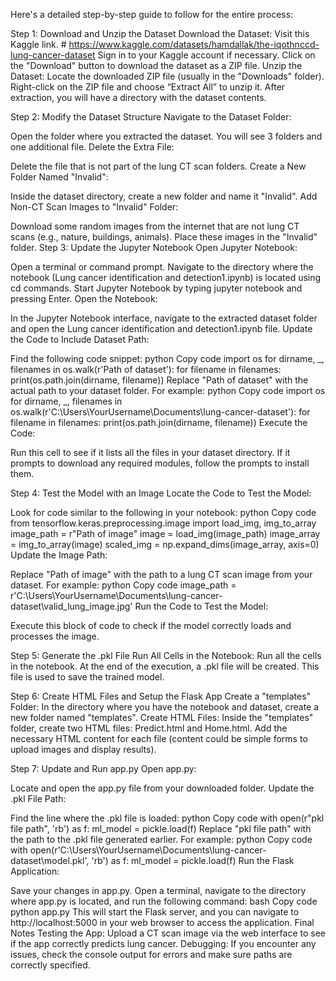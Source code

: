 Here's a detailed step-by-step guide to follow for the entire process:

Step 1: Download and Unzip the Dataset
Download the Dataset:
Visit this Kaggle link.  # https://www.kaggle.com/datasets/hamdallak/the-iqothnccd-lung-cancer-dataset
Sign in to your Kaggle account if necessary.
Click on the "Download" button to download the dataset as a ZIP file.
Unzip the Dataset:
Locate the downloaded ZIP file (usually in the "Downloads" folder).
Right-click on the ZIP file and choose “Extract All” to unzip it.
After extraction, you will have a directory with the dataset contents.


Step 2: Modify the Dataset Structure
Navigate to the Dataset Folder:

Open the folder where you extracted the dataset. You will see 3 folders and one additional file.
Delete the Extra File:

Delete the file that is not part of the lung CT scan folders.
Create a New Folder Named "Invalid":

Inside the dataset directory, create a new folder and name it "Invalid".
Add Non-CT Scan Images to "Invalid" Folder:

Download some random images from the internet that are not lung CT scans (e.g., nature, buildings, animals).
Place these images in the "Invalid" folder.
Step 3: Update the Jupyter Notebook
Open Jupyter Notebook:

Open a terminal or command prompt.
Navigate to the directory where the notebook (Lung cancer identification and detection1.ipynb) is located using cd commands.
Start Jupyter Notebook by typing jupyter notebook and pressing Enter.
Open the Notebook:

In the Jupyter Notebook interface, navigate to the extracted dataset folder and open the Lung cancer identification and detection1.ipynb file.
Update the Code to Include Dataset Path:

Find the following code snippet:
python
Copy code
import os
for dirname, _, filenames in os.walk(r'Path of dataset'):
    for filename in filenames:
        print(os.path.join(dirname, filename))
Replace "Path of dataset" with the actual path to your dataset folder. For example:
python
Copy code
import os
for dirname, _, filenames in os.walk(r'C:\Users\YourUsername\Documents\lung-cancer-dataset'):
    for filename in filenames:
        print(os.path.join(dirname, filename))
Execute the Code:

Run this cell to see if it lists all the files in your dataset directory.
If it prompts to download any required modules, follow the prompts to install them.


Step 4: Test the Model with an Image
Locate the Code to Test the Model:

Look for code similar to the following in your notebook:
python
Copy code
from tensorflow.keras.preprocessing.image import load_img, img_to_array
image_path = r"Path of image"
image = load_img(image_path)
image_array = img_to_array(image)
scaled_img = np.expand_dims(image_array, axis=0)
Update the Image Path:

Replace "Path of image" with the path to a lung CT scan image from your dataset. For example:
python
Copy code
image_path = r'C:\Users\YourUsername\Documents\lung-cancer-dataset\valid_lung_image.jpg'
Run the Code to Test the Model:

Execute this block of code to check if the model correctly loads and processes the image.


Step 5: Generate the .pkl File
Run All Cells in the Notebook:
Run all the cells in the notebook. At the end of the execution, a .pkl file will be created. This file is used to save the trained model.


Step 6: Create HTML Files and Setup the Flask App
Create a "templates" Folder:
In the directory where you have the notebook and dataset, create a new folder named "templates".
Create HTML Files:
Inside the "templates" folder, create two HTML files: Predict.html and Home.html.
Add the necessary HTML content for each file (content could be simple forms to upload images and display results).


Step 7: Update and Run app.py
Open app.py:

Locate and open the app.py file from your downloaded folder.
Update the .pkl File Path:

Find the line where the .pkl file is loaded:
python
Copy code
with open(r"pkl file path", 'rb') as f:
    ml_model = pickle.load(f)
Replace "pkl file path" with the path to the .pkl file generated earlier. For example:
python
Copy code
with open(r'C:\Users\YourUsername\Documents\lung-cancer-dataset\model.pkl', 'rb') as f:
    ml_model = pickle.load(f)
Run the Flask Application:

Save your changes in app.py.
Open a terminal, navigate to the directory where app.py is located, and run the following command:
bash
Copy code
python app.py
This will start the Flask server, and you can navigate to http://localhost:5000 in your web browser to access the application.
Final Notes
Testing the App:
Upload a CT scan image via the web interface to see if the app correctly predicts lung cancer.
Debugging:
If you encounter any issues, check the console output for errors and make sure paths are correctly specified.
